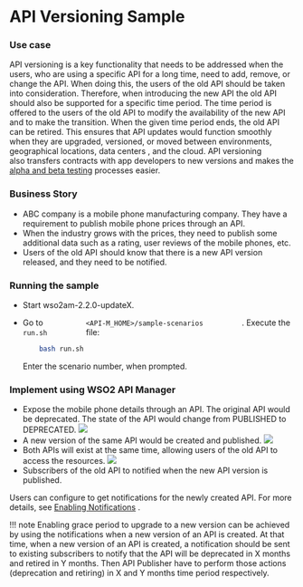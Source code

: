 # API Versioning Sample

### Use case

API versioning is a key functionality that needs to be addressed when the users, who are using a specific API for a long time, need to add, remove, or change the API. When doing this, the users of the old API should be taken into consideration. Therefore, when introducing the new API the old API should also be supported for a specific time period. The time period is offered to the users of the old API to modify the availability of the new API and to make the transition. When the given time period ends, the old API can be retired. This ensures that API updates would function smoothly when they are upgraded, versioned, or moved between environments, geographical locations, data centers , and the cloud. API versioning also transfers contracts with app developers to new versions and makes the [alpha and beta testing](http://toolsqa.com/software-testing/difference-between-alpha-testing-and-beta-testing/) processes easier.

### Business Story

-   ABC company is a mobile phone manufacturing company. They have a requirement to publish mobile phone prices through an API.
-   When the industry grows with the prices, they need to publish some additional data such as a rating, user reviews of the mobile phones, etc.
-   Users of the old API should know that there is a new API version released, and they need to be notified.

### Running the sample

-   Start wso2am-2.2.0-updateX.
-   Go to `           <API-M_HOME>/sample-scenarios          ` . Execute the `           run.sh          ` file:

    ``` bash
        bash run.sh
    ```

    Enter the scenario number, when prompted.

### Implement using WSO2 API Manager

-   Expose the mobile phone details through an API. The original API would be deprecated. The state of the API would change from PUBLISHED to DEPRECATED.
    ![](https://lh4.googleusercontent.com/Px0QeRqdQie5X6VSWVTItRrXWmnKoVBdaAiNUSXwtse6V681PJ0S45meQLw7Q54Tf9bLGXQGm68yrRkWET2DXDiuY6-hl1ZGKV9Z34VY84R65u3tlbZ3vMqVRVMVufqsQvj37V0Q)
-   A new version of the same API would be created and published.
    ![](https://lh6.googleusercontent.com/K5L2gQQZzI1ijIuS9KMorXA0l5bZs7x5mdsdn9NyXRYVf_a9H45pk3S_vyTTWtR_naX_xZTtOY4-yd0xRDkjE2n3s1jyzmJbVZZoEIBNGVryW_OIFV7SKfrQWDrBHOKj76u-G3ft)
-   Both APIs will exist at the same time, allowing users of the old API to access the resources.
    ![](https://lh4.googleusercontent.com/san9j-KzZXoKcKZ77uIuvo9eG4-3gz-rXE1xbaJGe4RyqVsXjcrv3QkjGIEOl0Y5Rc50z_CN-Dx7wS8JWaWwIXgdGw99kW-6g9d1Typfazf8l8AbNpbKyR3R0uI30exuLk44Y8Q_)
-   Subscribers of the old API to notified when the new API version is published.

Users can configure to get notifications for the newly created API. For more details, see [Enabling Notifications](https://docs.wso2.com/display/AM260/Enabling+Notifications) .

!!! note
Enabling grace period to upgrade to a new version can be achieved by using the notifications when a new version of an API is created. At that time, when a new version of an API is created, a notification should be sent to existing subscribers to notify that the API will be deprecated in X months and retired in Y months. Then API Publisher have to perform those actions (deprecation and retiring) in X and Y months time period respectively.


